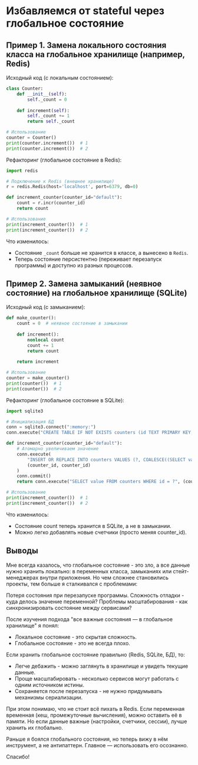 # Избавляемся от stateful через глобальное состояние

## Пример 1. Замена локального состояния класса на глобальное хранилище (например, Redis)

Исходный код (с локальным состоянием):

```python
class Counter:
    def __init__(self):
        self._count = 0
    
    def increment(self):
        self._count += 1
        return self._count

# Использование
counter = Counter()
print(counter.increment())  # 1
print(counter.increment())  # 2
```

Рефакторинг (глобальное состояние в Redis):

```python
import redis

# Подключение к Redis (внешнее хранилище)
r = redis.Redis(host='localhost', port=6379, db=0)

def increment_counter(counter_id="default"):
    count = r.incr(counter_id)
    return count

# Использование
print(increment_counter())  # 1
print(increment_counter())  # 2
```

Что изменилось:
- Состояние `_count` больше не хранится в классе, а вынесено в `Redis`.
- Теперь состояние персистентно (переживает перезапуск программы) и доступно из разных процессов.

## Пример 2. Замена замыканий (неявное состояние) на глобальное хранилище (SQLite)

Исходный код (с замыканием):

```python
def make_counter():
    count = 0  # неявное состояние в замыкании
    
    def increment():
        nonlocal count
        count += 1
        return count
    
    return increment

# Использование
counter = make_counter()
print(counter())  # 1
print(counter())  # 2
```

Рефакторинг (глобальное состояние в SQLite):

```python
import sqlite3

# Инициализация БД
conn = sqlite3.connect(":memory:")
conn.execute("CREATE TABLE IF NOT EXISTS counters (id TEXT PRIMARY KEY, value INTEGER)")

def increment_counter(counter_id="default"):
    # Атомарно увеличиваем значение
    conn.execute(
        "INSERT OR REPLACE INTO counters VALUES (?, COALESCE((SELECT value FROM counters WHERE id = ?), 0) + 1)",
        (counter_id, counter_id)
    )
    conn.commit()
    return conn.execute("SELECT value FROM counters WHERE id = ?", (counter_id,)).fetchone()[0]

# Использование
print(increment_counter())  # 1
print(increment_counter())  # 2
```

Что изменилось:
- Состояние count теперь хранится в SQLite, а не в замыкании.
- Можно легко добавлять новые счетчики (просто меняя counter_id).

## Выводы

Мне всегда казалось, что глобальное состояние - это зло, а все данные нужно хранить локально: в переменных класса, замыканиях или стейт-менеджерах внутри приложения. Но чем сложнее становились проекты, тем больше я сталкивался с проблемами:

Потеря состояния при перезапуске программы.
Сложность отладки - куда делось значение переменной?
Проблемы масштабирования - как синхронизировать состояние между сервисами?

После изучения подхода "все важные состояния — в глобальное хранилище" я понял:
- Локальное состояние - это скрытая сложность.
- Глобальное состояние - это не всегда плохо.

Если хранить глобальное состояние правильно (Redis, SQLite, БД), то:
- Легче дебажить - можно заглянуть в хранилище и увидеть текущие данные.
- Проще масштабировать - несколько сервисов могут работать с одним источником истины.
- Сохраняется после перезапуска - не нужно придумывать механизмы сериализации.

При этом понимаю, что не стоит всё пихать в Redis. Если переменная временная (кеш, промежуточные вычисления), можно оставить её в памяти. Но если данные важные (настройки, счетчики, сессии), лучше хранить их глобально.

Раньше я боялся глобального состояния, но теперь вижу в нём инструмент, а не антипаттерн. Главное — использовать его осознанно.

Спасибо!